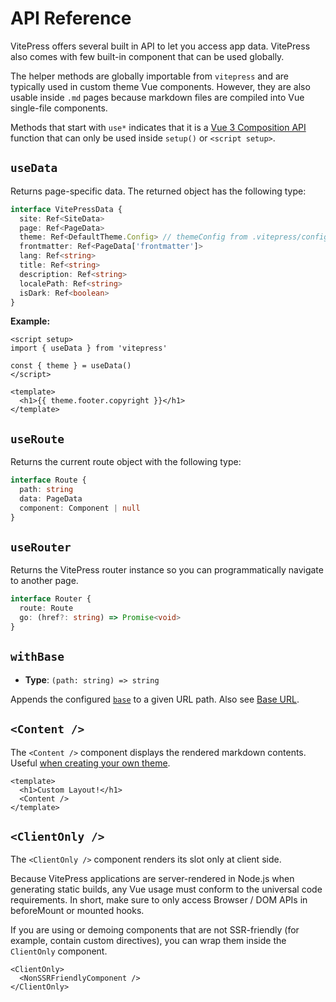 # API Reference

VitePress offers several built in API to let you access app data. VitePress also comes with few built-in component that can be used globally.

The helper methods are globally importable from `vitepress` and are typically used in custom theme Vue components. However, they are also usable inside `.md` pages because markdown files are compiled into Vue single-file components.

Methods that start with `use*` indicates that it is a [Vue 3 Composition API](https://vuejs.org/guide/introduction.html#composition-api) function that can only be used inside `setup()` or `<script setup>`.

## `useData`

Returns page-specific data. The returned object has the following type:

```ts
interface VitePressData {
  site: Ref<SiteData>
  page: Ref<PageData>
  theme: Ref<DefaultTheme.Config> // themeConfig from .vitepress/config.js
  frontmatter: Ref<PageData['frontmatter']>
  lang: Ref<string>
  title: Ref<string>
  description: Ref<string>
  localePath: Ref<string>
  isDark: Ref<boolean>
}
```

**Example:**

```vue
<script setup>
import { useData } from 'vitepress'

const { theme } = useData()
</script>

<template>
  <h1>{{ theme.footer.copyright }}</h1>
</template>
```

## `useRoute`

Returns the current route object with the following type:

```ts
interface Route {
  path: string
  data: PageData
  component: Component | null
}
```

## `useRouter`

Returns the VitePress router instance so you can programmatically navigate to another page.

```ts
interface Router {
  route: Route
  go: (href?: string) => Promise<void>
}
```

## `withBase`

- **Type**: `(path: string) => string`

Appends the configured [`base`](../config/app-configs#base) to a given URL path. Also see [Base URL](./asset-handling#base-url).

## `<Content />`

The `<Content />` component displays the rendered markdown contents. Useful [when creating your own theme](./theme-introduction).

```vue
<template>
  <h1>Custom Layout!</h1>
  <Content />
</template>
```

## `<ClientOnly />`

The `<ClientOnly />` component renders its slot only at client side.

Because VitePress applications are server-rendered in Node.js when generating static builds, any Vue usage must conform to the universal code requirements. In short, make sure to only access Browser / DOM APIs in beforeMount or mounted hooks.

If you are using or demoing components that are not SSR-friendly (for example, contain custom directives), you can wrap them inside the `ClientOnly` component.

```vue-html
<ClientOnly>
  <NonSSRFriendlyComponent />
</ClientOnly>
```
